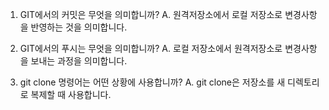 1. GIT에서의 커밋은 무엇을 의미합니까?
A. 원격저장소에서 로컬 저장소로 변경사항을 반영하는 것을 의미합니다.

2. GIT에서의 푸시는 무엇을 의미합니까?
A. 로컬 저장소에서 원격저장소로 변경사항을 보내는 과정을 의미합니다.

3. git clone 명령어는 어떤 상황에 사용합니까?
A. git clone은 저장소를 새 디렉토리로 복제할 때 사용합니다.